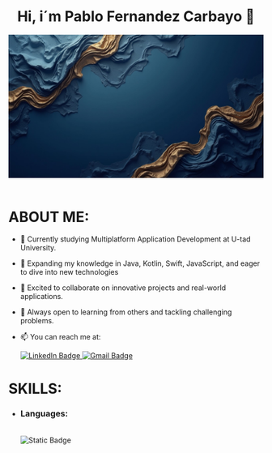 <div aling=center">
<h1 align= "center"> Hi, i´m Pablo Fernandez Carbayo 👋</h1>
<img src="https://github.com/PabloFDZcarbayo/PabloFDZcarbayo/blob/main/img-kNFTtddelWkiF3SajvDHR.jpeg" />
</div>
</br>

<h1 aling= "left">ABOUT ME:</h1>  

- 🔭 Currently studying Multiplatform Application Development at U-tad University.
- 🌱 Expanding my knowledge in Java, Kotlin, Swift, JavaScript, and eager to dive into new technologies
- 👯  Excited to collaborate on innovative projects and real-world applications.
- 🤔 Always open to learning from others and tackling challenging problems.
- 📫 You can reach me at:

  
   <div align="left">
  <a href="https://www.linkedin.com/in/pablo-fernandez-carbayo-505b11141/" target="_blank">
    <img alt="LinkedIn Badge" src="https://img.shields.io/badge/Linkedin-blue?style=for-the-badge&logo=linkedin">
  </a>  
  <a href="mailto:pablo.fernandez.carbayo@gmail.com">
    <img alt="Gmail Badge" src="https://img.shields.io/badge/GMail-red?style=for-the-badge&logo=gmail&logoColor=white">
  </a>
</div>


<h1 aling= "left">SKILLS:</h1>  

<ul>
<li>
<h3>Languages: </h1> <br>
<div>
  <img alt="Static Badge" src="https://img.shields.io/badge/Java-orange?style=for-the-badge">
  

</div>



  
</ul>












